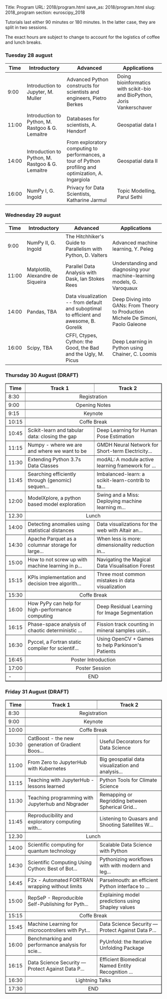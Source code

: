 Title: Program
URL: 2018/program.html
save_as: 2018/program.html
slug: 2018_program
section: euroscipy_2018

Tutorials last either 90 minutes or 180 minutes. In the latter case, they are split in two
sessions.

The exact hours are subject to change to account for the logistics of coffee and lunch
breaks.

### Tuesday 28 august

Time           | Introductory                  | Advanced                 | Applications
-------------- | ----------------------------- | ------------------------ | -------------------
      9:00     | Introduction to Jupyter, M. Muller | Advanced Python constructs for scientists and engineers,  Pietro Berkes |	Doing bioinformatics with scikit-bio and BioPython, Joris Vankerschaver
     11:00     | Introduction to Python, M. Rastgoo & G. Lemaitre | Databases for scientists, A. Hendorf | Geospatial data I
     14:00     | Introduction to Python, M. Rastgoo & G. Lemaitre | From exploratory computing to performances, a tour of Python profiling and optimization, A. Ingargiola | Geospatial data II
     16:00     | NumPy I, G. Ingold    | Privacy for Data Scientists, Katharine Jarmul | Topic Modelling, Parul Sethi


### Wednesday 29 august


Time           | Introductory                  | Advanced                 | Applications
-------------- | ----------------------------- | ------------------------ | -------------------
      9:00     | NumPy II, G. Ingold           | The Hitchhiker's Guide to Parallelism with Python, D. Valters | Advanced machine learning, Y. Peleg
     11:00     | Matplotlib, Alexandre de Siqueira | Parallel Data Analysis with Dask, Ian Stokes Rees | Understanding and diagnosing your machine-learning models, G. Varoquaux
     14:00     | Pandas, TBA                   | Data visualization -- from default and suboptimal to efficient and awesome, B. Gorelik | Deep Diving into GANs: From Theory to Production Michele De Simoni, Paolo Galeone
     16:00     | Scipy, TBA                    | CFFI, Ctypes, Cython: the Good, the Bad and the Ugly, M. Picus |Deep Learning in Python using Chainer, C. Loomis

### Thursday 30 August (DRAFT)
<table border="1" class="dataframe">
  <thead>
    <tr style="text-align: center;">
	   <th>Time</th>
      <th>Track 1</th>
      <th>Track 2</th>
    </tr>
  </thead>
  <tbody>
    <tr>
      <td>8:30</td>
      <td colspan=2 align=center>Registration</td>
    </tr>
    <tr>
      <td>9:00</td>
      <td colspan=2 align=center>Opening Notes</td>
    </tr>
    <tr>
      <td>9:15</td>
      <td colspan=2 align=center>Keynote</td>
    </tr>
    <tr>
      <td>10:15</td>
      <td colspan=2 align=center>Coffe Break</td>
    </tr>
    <tr>
      <td>10:45</td>
      <td>Scikit-learn and tabular data: closing the gap</td>
      <td>Deep Learning for Human Pose Estimation</td>
    </tr>
    <tr>
      <td>11:15</td>
      <td>Numpy - where we are and where we want to be</td>
      <td>GMDH Neural Network for Short-term Electricity...</td>
    </tr>
    <tr>
      <td>11:30</td>
      <td>Extending Python 3.7s Data Classes</td>
      <td>modAL: A module active learning framework for ...</td>
    </tr>
    <tr>
      <td>11:45</td>
      <td>Searching efficiently through (genomic) sequen...</td>
      <td>Imbalanced-learn: a scikit-learn-contrib to ta...</td>
    </tr>
    <tr>
      <td>12:00</td>
      <td>ModelXplore, a python based model exploration</td>
      <td>Swing and a Miss: Deploying machine learning m...</td>
    </tr>
    <tr>
      <td>12.30</td>
      <td colspan=2 align=center>Lunch</td>
    </tr>
    <tr>
      <td>14:00</td>
      <td>Detecting anomalies using statistical distances</td>
      <td>Data visualizations for the web with Altair an...</td>
    </tr>
    <tr>
      <td>14:30</td>
      <td>Apache Parquet as a columnar storage for large...</td>
      <td>When less is more: dimensionality reduction in...</td>
    </tr>
    <tr>
      <td>15:00</td>
      <td>How to not screw up with machine learning in p...</td>
      <td>Navigating the Magical Data Visualisation Forest</td>
    </tr>
    <tr>
      <td>15:15</td>
      <td>KPIs implementation and decision tree algorith...</td>
      <td>Three most common mistakes in data visualization</td>
    </tr>
    <tr>
      <td>15:30</td>
      <td colspan=2 align=center>Coffe Break</td>
    </tr>
    <tr>
      <td>16:00</td>
      <td>How PyPy can help for high-performance computing</td>
      <td>Deep Residual Learning for Image Segmentation</td>
    </tr>
    <tr>
      <td>16:15</td>
      <td>Phase-space analysis of chaotic deterministic ...</td>
      <td>Fission track counting in mineral samples usin...</td>
    </tr>
    <tr>
      <td>16:30</td>
      <td>Pyccel, a Fortran static compiler for scientif...</td>
      <td>Using OpenCV + Games to help Parkinson's Patients</td>
    </tr>
    <tr>
      <td>16:45</td>
      <td colspan=2 align=center>Poster Introduction</td>
    </tr>
    <tr>
      <td>17:00</td>
      <td colspan=2 align=center>Poster Session</td>
    </tr>
    <tr>
      <td>-</td>
      <td colspan=2 align=center>END</td>
    </tr>
    </tbody>
  </table>

### Friday 31 August (DRAFT)



  <table border="1" class="dataframe">
    <thead>
    <tr style="text-align: center;">
      <th>Time</th>
      <th>Track 1</th>
      <th>Track 2</th>
    </tr>
  </thead>
  <tbody>
     <tr>
      <td>8:30</td>
      <td colspan=2 align=center>Registration</td>
    </tr>
    <tr>
      <td>9:00</td>
      <td colspan=2 align=center>Keynote</td>
    </tr>
    <tr>
      <td>10:00</td>
      <td colspan=2 align=center>Coffe Break</td>
    </tr>
    <tr>
      <td>10:30</td>
      <td>CatBoost - the new generation of Gradient Boos...</td>
      <td>Useful Decorators for Data Science</td>
    </tr>
    <tr>
      <td>11:00</td>
      <td>From Zero to JupyterHub with Kubernetes</td>
      <td>Big geospatial data visualization and analysis...</td>
    </tr>
    <tr>
      <td>11:15</td>
      <td>Teaching with JupyterHub - lessons learned</td>
      <td>Python Tools for Climate Science</td>
    </tr>
    <tr>
      <td>11:30</td>
      <td>Teaching programming with Jupyterhub and Nbgrader</td>
      <td>Remapping or Regridding between Spherical Grid...</td>
    </tr>
    <tr>
      <td>11:45</td>
      <td>Reproducibility and exploratory computing with...</td>
      <td>Listening to Quasars and Shooting Satellites W...</td>
    </tr>
    <tr>
      <td>12.30</td>
      <td colspan=2 align=center>Lunch</td>
    </tr>
    <tr>
      <td>14:00</td>
      <td>Scientific computing for quantum technology</td>
      <td>Scalable Data Science with Python</td>
    </tr>
    <tr>
      <td>14:30</td>
      <td>Scientific Computing Using Cython: Best of Bot...</td>
      <td>Pythonizing workflows with with modern and leg...</td>
    </tr>
    <tr>
      <td>14:45</td>
      <td>F2x - Automated FORTRAN wrapping without limits</td>
      <td>Parselmouth: an efficient Python interface to ...</td>
    </tr>
    <tr>
      <td>15:00</td>
      <td>RepSeP - Reproducible Self-Publishing for Pyth...</td>
      <td>Explaining model predictions using Shapley values</td>
    </tr>
    <tr>
      <td>15:15</td>
      <td colspan=2 align=center>Coffe Break</td>
    </tr>
    <tr>
      <td>15:45</td>
      <td>Machine Learning for microcontrollers with Pyt...</td>
      <td>Data Science Security — Protect Against Data P...</td>
    </tr>
    <tr>
      <td>16:00</td>
      <td>Benchmarking and performance analysis for scie...</td>
      <td>PyUnfold: the Iterative Unfolding Package</td>
    </tr>
    <tr>
      <td>16:15</td>
      <td>Data Science Security — Protect Against Data P...</td>
      <td>Efficient Biomedical Named Entity Recognition ...</td>
    </tr>
    <tr>
      <td>16:30</td>
      <td colspan=2 align=center>Lightning Talks</td>
    </tr>
    <tr>
      <td>17:30</td>
      <td colspan=2 align=center>END</td>
    </tr>
  </tbody>
</table>